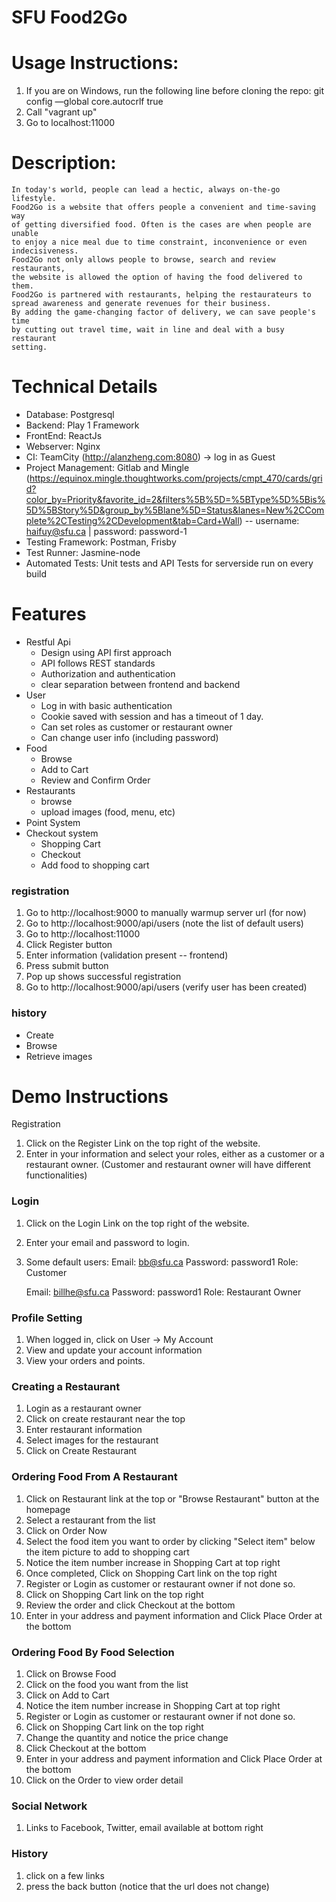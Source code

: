 # SFU Food2Go

# Usage Instructions:
1. If you are on Windows, run the following line before cloning the repo: git config —global core.autocrlf true
2. Call "vagrant up"
3. Go to localhost:11000

# Description: 
    In today's world, people can lead a hectic, always on-the-go lifestyle. 
    Food2Go is a website that offers people a convenient and time-saving way 
    of getting diversified food. Often is the cases are when people are unable 
    to enjoy a nice meal due to time constraint, inconvenience or even 
    indecisiveness.
    Food2Go not only allows people to browse, search and review restaurants, 
    the website is allowed the option of having the food delivered to them.
    Food2Go is partnered with restaurants, helping the restaurateurs to 
    spread awareness and generate revenues for their business.
    By adding the game-changing factor of delivery, we can save people's time 
    by cutting out travel time, wait in line and deal with a busy restaurant 
    setting.
    

# Technical Details
- Database: Postgresql
- Backend: Play 1 Framework
- FrontEnd: ReactJs
- Webserver: Nginx
- CI: TeamCity (http://alanzheng.com:8080) -> log in as Guest
- Project Management: Gitlab and Mingle (https://equinox.mingle.thoughtworks.com/projects/cmpt_470/cards/grid?color_by=Priority&favorite_id=2&filters%5B%5D=%5BType%5D%5Bis%5D%5BStory%5D&group_by%5Blane%5D=Status&lanes=New%2CComplete%2CTesting%2CDevelopment&tab=Card+Wall) -- username: haifuy@sfu.ca | password: password-1
- Testing Framework: Postman, Frisby
- Test Runner: Jasmine-node
- Automated Tests: Unit tests and API Tests for serverside run on every build

# Features
- Restful Api
  - Design using API first approach
  - API follows REST standards
  - Authorization and authentication
  - clear separation between frontend and backend
- User
  - Log in with basic authentication
  - Cookie saved with session and has a timeout of 1 day.
  - Can set roles as customer or restaurant owner
  - Can change user info (including password)
- Food
  - Browse
  - Add to Cart
  - Review and Confirm Order
- Restaurants
  - browse
  - upload images (food, menu, etc)
- Point System
- Checkout system
  - Shopping Cart
  - Checkout
  - Add food to shopping cart  
  
### registration
1. Go to http://localhost:9000 to manually warmup server url (for now)
2. Go to http://localhost:9000/api/users (note the list of default users)
3. Go to http://localhost:11000
4. Click Register button
5. Enter information (validation present -- frontend)
6. Press submit button
7. Pop up shows successful registration
8. Go to http://localhost:9000/api/users (verify user has been created)

### history
  - Create
  - Browse
  - Retrieve images

# Demo Instructions
Registration
1. Click on the Register Link on the top right of the website.
2. Enter in your information and select your roles, either as a customer or a restaurant owner.
    (Customer and restaurant owner will have different functionalities)

### Login
1. Click on the Login Link on the top right of the website.
2. Enter your email and password to login.
3. Some default users:
    Email: bb@sfu.ca
    Password: password1
    Role: Customer
    
    Email: billhe@sfu.ca
    Password: password1
    Role: Restaurant Owner

### Profile Setting
1. When logged in, click on User -> My Account
2. View and update your account information
3. View your orders and points.

### Creating a Restaurant 
1. Login as a restaurant owner
2. Click on create restaurant near the top
3. Enter restaurant information
4. Select images for the restaurant
5. Click on Create Restaurant

### Ordering Food From A Restaurant
1. Click on Restaurant link at the top or "Browse Restaurant" button at the homepage
2. Select a restaurant from the list
3. Click on Order Now
4. Select the food item you want to order by clicking "Select item" below the item picture to add to shopping cart
5. Notice the item number increase in Shopping Cart at top right
6. Once completed, Click on Shopping Cart link on the top right
7. Register or Login as customer or restaurant owner if not done so.
8. Click on Shopping Cart link on the top right
9. Review the order and click Checkout at the bottom
10. Enter in your address and payment information and Click Place Order at the bottom

### Ordering Food By Food Selection
1. Click on Browse Food
2. Click on the food you want from the list
3. Click on Add to Cart
4. Notice the item number increase in Shopping Cart at top right
5. Register or Login as customer or restaurant owner if not done so.
6. Click on Shopping Cart link on the top right
7. Change the quantity and notice the price change
8. Click Checkout at the bottom
9. Enter in your address and payment information and Click Place Order at the bottom
10. Click on the Order to view order detail

### Social Network
1. Links to Facebook, Twitter, email available at bottom right

### History
1. click on a few links
2. press the back button (notice that the url does not change)



